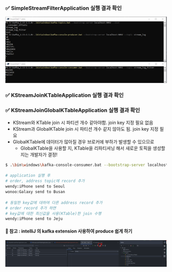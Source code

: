 ### ✅ SimpleStreamFilterApplication 실행 결과 확인
![](../images/stream_filter_test.png)

### ✅ KStreamJoinKTableApplication 실행 결과 확인
### ✅ KStreamJoinGlobalKTableApplication 실행 결과 확인
- KStream와 KTable join 시 파티션 개수 같아야함. join key 지정 필요 없음
- KStream과 GlobalKTable join 시 파티션 개수 같지 않아도 됨. join key 지정 필요
- GlobalKTable에 데이터가 많아질 경우 브로커에 부하가 발생할 수 있으므로
  - GlobalKTable을 사용할 지, KTable을 리파티셔닝 해서 새로운 토픽을 생성할지는 개발자가 결정!
```bash
$ .\bin\windows\kafka-console-consumer.bat --bootstrap-server localhost:9092 --topic order_join --property print.key=true --property key.separator=":" --from-beginning

# application 실행 후 
# order, address topic에 record 추가
wendy:iPhone send to Seoul
wonoo:Galaxy send to Busan

# 동일한 key값에 대하여 다른 address record 추가
# order record 추가 하면
# key값에 대한 최신값을 사용(KTable)한 join 수행
wendy:iPhone send to Jeju
```

#### 💝 참고 : intelliJ 의 kafka extension 사용하여 produce 쉽게 하기
![](/images/intelliJ_kafka.png)

